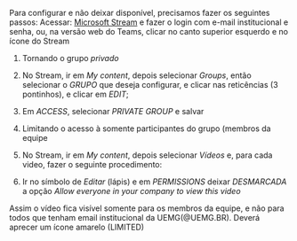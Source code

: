 Para configurar e não deixar disponível, precisamos fazer os seguintes passos: 
Acessar: [Microsoft Stream](https://web.microsoftstream.com/) e fazer o login com e-mail institucional e senha, ou, na versão web do Teams, clicar no canto superior esquerdo e no ícone do Stream


1. Tornando o grupo *privado*

  1. No Stream, ir em *My content*, depois selecionar *Groups*, então selecionar o *GRUPO* que deseja configurar, e clicar nas reticências (3 pontinhos), e clicar em *EDIT*;    
  1. Em *ACCESS*, selecionar *PRIVATE GROUP* e salvar

1. Limitando o acesso à somente participantes do grupo (membros da equipe
  1. No Stream, ir em *My content*, depois selecionar *Vídeos* e, para cada video, fazer o seguinte procedimento:
  1. Ir no símbolo de *Editar* (lápis) e em *PERMISSIONS* deixar *DESMARCADA* a opção *Allow everyone in your company to view this video*     

Assim o vídeo fica visível somente para os membros da equipe, e não para todos que tenham email institucional da UEMG(@UEMG.BR). Deverá aprecer um ícone amarelo (LIMITED)
